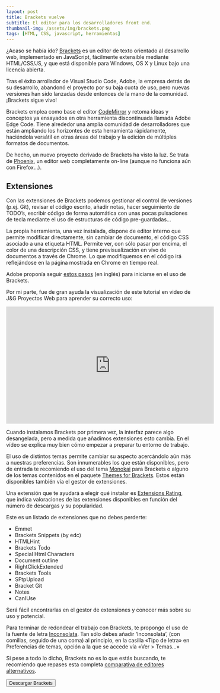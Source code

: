 ```yaml
---
layout: post
title: Brackets vuelve
subtitle: El editor para los desarrolladores front end.
thumbnail-img: /assets/img/brackets.png
tags: [HTML, CSS, javascript, herramientas]
---
```

¿Acaso se había ido? [Brackets](https://brackets.io/) es un editor de texto orientado al desarrollo web, implementado en JavaScript, fácilmente extensible mediante HTML/CSS/JS, y que está disponible para Windows, OS X y Linux bajo una licencia abierta.

Tras el éxito arrollador de Visual Studio Code, Adobe, la empresa detrás de su desarrollo, abandonó el proyecto por su baja cuota de uso, pero nuevas versiones han sido lanzadas desde entonces de la mano de la comunidad. ¡Brackets sigue vivo!

Brackets emplea como base el editor [CodeMirror](https://codemirror.net/) y retoma ideas y conceptos ya ensayados en otra herramienta discontinuada llamada Adobe Edge Code. Tiene alrededor una amplia comunidad de desarrolladores que están ampliando los horizontes de esta herramienta rápidamente, haciéndola versátil en otras áreas del trabajo y la edición de múltiples formatos de documentos.

De hecho, un nuevo proyecto derivado de Brackets ha visto la luz. Se trata de [Phoenix](https://phcode.dev/), un editor web completamente on-line (aunque no funciona aún con Firefox…).

## Extensiones

Con las extensiones de Brackets podemos gestionar el control de versiones (p.ej. Git), revisar el código escrito, añadir notas, hacer seguimiento de TODO’s, escribir código de forma automática con unas pocas pulsaciones de tecla mediante el uso de estructuras de código pre-guardadas…

La propia herramienta, una vez instalada, dispone de editor interno que permite modificar directamente, sin cambiar de documento, el código CSS asociado a una etiqueta HTML. Permite ver, con sólo pasar por encima, el color de una descripción CSS, y tiene previsualización en vivo de documentos a través de Chrome. Lo que modifiquemos en el código irá reflejándose en la página mostrada en Chrome en tiempo real.

Adobe proponía seguir [estos pasos](https://github.com/adobe/brackets/wiki/How-to-Use-Brackets) (en inglés) para iniciarse en el uso de Brackets.

Por mi parte, fue de gran ayuda la visualización de este tutorial en video de J&G Proyectos Web para aprender su correcto uso:

<iframe width="560" height="315" src="https://www.youtube.com/embed/UngFUMhv2TY" title="YouTube video player" frameborder="0" allow="accelerometer; autoplay; clipboard-write; encrypted-media; gyroscope; picture-in-picture" allowfullscreen></iframe>

Cuando instalamos Brackets por primera vez, la interfaz parece algo desangelada, pero a medida que añadimos extensiones esto cambia. En el vídeo se explica muy bien cómo empezar a preparar tu entorno de trabajo.

El uso de distintos temas permite cambiar su aspecto acercándolo aún más a nuestras preferencias. Son innumerables los que están disponibles, pero de entrada te recomiendo el uso del tema [Monokai](https://github.com/Brackets-Themes/Monokai) para Brackets o alguno de los temas contenidos en el paquete [Themes for Brackets](https://github.com/Jacse/themes-for-brackets). Estos están disponibles también vía el gestor de extensiones.

Una extensión que te ayudará a elegir qué instalar es [Extensions Rating](https://github.com/dnbard/brackets-extension-rating), que indica valoraciones de las extensiones disponibles en función del número de descargas y su popularidad.

Este es un listado de extensiones que no debes perderte:
* Emmet
* Brackets Snippets (by edc)
* HTMLHint
* Brackets Todo
* Special Html Characters
* Document outline
* RightClickExtended
* Brackets Tools
* SFtpUpload
* Bracket Git
* Notes
* CanIUse

Será fácil encontrarlas en el gestor de extensiones y conocer más sobre su uso y potencial.

Para terminar de redondear el trabajo con Brackets, te propongo el uso de la fuente de letra [Inconsolata](http://www.levien.com/type/myfonts/inconsolata.html). Tan sólo debes añadir ‘Inconsolata’, (con comillas, seguido de una coma) al principio, en la casilla «Tipo de letra» en Preferencias de temas, opción a la que se accede vía «Ver > Temas…»

Si pese a todo lo dicho, Brackets no es lo que estás buscando, te recomiendo que repases esta completa [comparativa de editores alternativos](http://www.emezeta.com/articulos/los-mejores-editores-de-texto-para-programar).

[<button class="btn btn-info text-uppercase">Descargar Brackets</button>](https://brackets.io/)